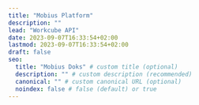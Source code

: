 ```yaml
---
title: "Mobius Platform"
description: ""
lead: "Workcube API"
date: 2023-09-07T16:33:54+02:00
lastmod: 2023-09-07T16:33:54+02:00
draft: false
seo:
  title: "Mobius Doks" # custom title (optional)
  description: "" # custom description (recommended)
  canonical: "" # custom canonical URL (optional)
  noindex: false # false (default) or true
---
```

